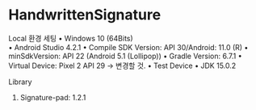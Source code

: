 # HandwrittenSignature

Local 환경 세팅
•	Windows 10 (64Bits)   
•	Android Studio 4.2.1
•	Compile SDK Version: API 30/Android: 11.0 (R)
•	minSdkVersion: API 22 (Android 5.1 (Lollipop))
•	Gradle Version: 6.7.1
•	Virtual Device: Pixel 2 API 29 -> 변경할 것.
•	Test Device
•	JDK 15.0.2

Library
1. Signature-pad: 1.2.1
